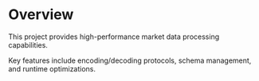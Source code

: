 # Overview

This project provides high-performance market data processing capabilities.

Key features include encoding/decoding protocols, schema management, and runtime optimizations.
